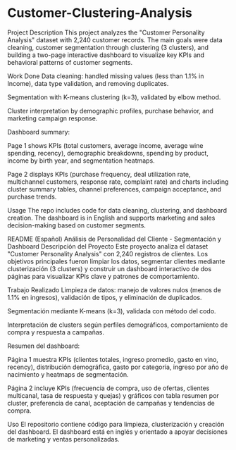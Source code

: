 # Customer-Clustering-Analysis

Project Description
This project analyzes the "Customer Personality Analysis" dataset with 2,240 customer records. The main goals were data cleaning, customer segmentation through clustering (3 clusters), and building a two-page interactive dashboard to visualize key KPIs and behavioral patterns of customer segments.

Work Done
Data cleaning: handled missing values (less than 1.1% in Income), data type validation, and removing duplicates.

Segmentation with K-means clustering (k=3), validated by elbow method.

Cluster interpretation by demographic profiles, purchase behavior, and marketing campaign response.

Dashboard summary:

Page 1 shows KPIs (total customers, average income, average wine spending, recency), demographic breakdowns, spending by product, income by birth year, and segmentation heatmaps.

Page 2 displays KPIs (purchase frequency, deal utilization rate, multichannel customers, response rate, complaint rate) and charts including cluster summary tables, channel preferences, campaign acceptance, and purchase trends.

Usage
The repo includes code for data cleaning, clustering, and dashboard creation. The dashboard is in English and supports marketing and sales decision-making based on customer segments.

README (Español)
Análisis de Personalidad del Cliente - Segmentación y Dashboard
Descripción del Proyecto
Este proyecto analiza el dataset "Customer Personality Analysis" con 2,240 registros de clientes. Los objetivos principales fueron limpiar los datos, segmentar clientes mediante clusterización (3 clusters) y construir un dashboard interactivo de dos páginas para visualizar KPIs clave y patrones de comportamiento.

Trabajo Realizado
Limpieza de datos: manejo de valores nulos (menos de 1.1% en ingresos), validación de tipos, y eliminación de duplicados.

Segmentación mediante K-means (k=3), validada con método del codo.

Interpretación de clusters según perfiles demográficos, comportamiento de compra y respuesta a campañas.

Resumen del dashboard:

Página 1 muestra KPIs (clientes totales, ingreso promedio, gasto en vino, recency), distribución demográfica, gasto por categoría, ingreso por año de nacimiento y heatmaps de segmentación.

Página 2 incluye KPIs (frecuencia de compra, uso de ofertas, clientes multicanal, tasa de respuesta y quejas) y gráficos con tabla resumen por cluster, preferencia de canal, aceptación de campañas y tendencias de compra.

Uso
El repositorio contiene código para limpieza, clusterización y creación del dashboard. El dashboard está en inglés y orientado a apoyar decisiones de marketing y ventas personalizadas.
